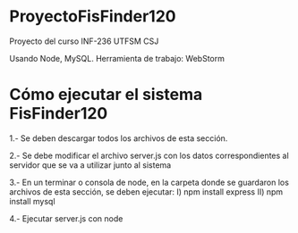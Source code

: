 # ProyectoFisFinder120
Proyecto del curso INF-236 UTFSM CSJ

Usando Node, MySQL. Herramienta de trabajo: WebStorm

# Cómo ejecutar el sistema FisFinder120

1.- Se deben descargar todos los archivos de esta sección.

2.- Se debe modificar el archivo server.js con los datos correspondientes al servidor que se va a utilizar junto al sistema

3.- En un terminar o consola de node, en la carpeta donde se guardaron los archivos de esta sección, se deben ejecutar:
  I) npm install express
  II) npm install mysql
  
4.- Ejecutar server.js con node


